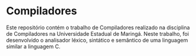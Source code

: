 # Compiladores
Este repositório contém o trabalho de Compiladores realizado na disciplina de Compiladores na Universidade Estadual de Maringá. Neste trabalho, foi desenvolvido o analisador léxico, sintático e semântico de uma linguagem similar a linguagem C.
